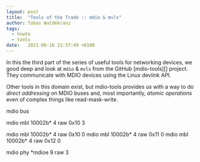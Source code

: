 ```yaml
---
layout: post
title:  "Tools of the Trade :: mdio & mvls"
author: Tobas Waldekranz
tags:
  - howto
  - tools
date:   2021-06-16 21:37:49 +0100
---
```


In this the third part of the series of useful tools for networking
devices, we good deep and look at `mdio` & `mvls` from the GitHub
[mdio-tools][] project.  They communicate with MDIO devices using the
Linux devlink API.

Other tools in this domain exist, but mdio-tools provides us with a
way to do *direct addressing* on MDIO buses and, most importantly,
*atomic operations* even of complex things like read-mask-write.

<!-- more -->

mdio bus

mdio mbl 10002b* 4 raw 0x10 3

mdio mbl 10002b* 4 raw 0x10 0
mdio mbl 10002b* 4 raw 0x11 0
mdio mbl 10002b* 4 raw 0x12 0

mdio phy *mdioe 9 raw 3




